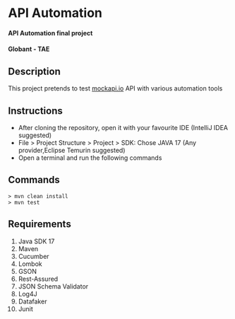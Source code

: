 # API Automation
#### API Automation final project
#### Globant - TAE

## Description

This project pretends to test [mockapi.io](https://66e0b2782fb67ac16f2a5ea9.mockapi.io) API with various automation tools


## Instructions

- After cloning the repository, open it with your favourite IDE (IntelliJ IDEA suggested)
- File > Project Structure > Project > SDK: Chose JAVA 17 (Any provider,Eclipse Temurin suggested)
- Open a terminal and run the following commands

## Commands 
```
> mvn clean install
> mvn test
```

## Requirements

1. Java SDK 17
2. Maven
3. Cucumber
4. Lombok
5. GSON
6. Rest-Assured
7. JSON Schema Validator
8. Log4J
9. Datafaker
10. Junit